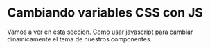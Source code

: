 # Cambiando variables CSS con JS

Vamos a ver en esta seccion. Como usar javascript para cambiar dinamicamente el tema de nuestros componentes.